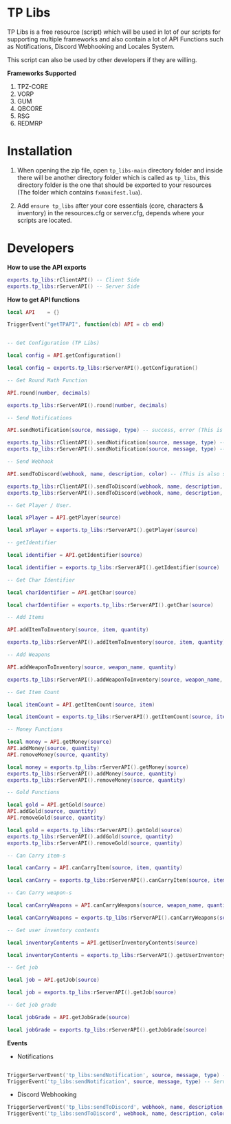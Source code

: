 # TP Libs

TP Libs is a free resource (script) which will be used in lot of our scripts for supporting multiple frameworks and also contain a lot of API Functions such as Notifications, Discord Webhooking and Locales System.

This script can also be used by other developers if they are willing.

**Frameworks Supported**


1. TPZ-CORE
2. VORP
3. GUM
4. QBCORE
5. RSG
6. REDMRP

# Installation

1. When opening the zip file, open `tp_libs-main` directory folder and inside there will be another directory folder which is called as `tp_libs`, this directory folder is the one that should be exported to your resources (The folder which contains `fxmanifest.lua`).

2. Add `ensure tp_libs` after your core essentials (core, characters & inventory) in the resources.cfg or server.cfg, depends where your scripts are located. 

# Developers 

**How to use the API exports**

```lua
exports.tp_libs:rClientAPI() -- Client Side
exports.tp_libs:rServerAPI() -- Server Side
```

**How to get API functions**

```lua
local API    = {}

TriggerEvent("getTPAPI", function(cb) API = cb end)
```

```lua

-- Get Configuration (TP Libs)

local config = API.getConfiguration()

local config = exports.tp_libs:rServerAPI().getConfiguration()

-- Get Round Math Function

API.round(number, decimals)

exports.tp_libs:rServerAPI().round(number, decimals)

-- Send Notifications

API.sendNotification(source, message, type) -- success, error (This is also supported on client side)

exports.tp_libs:rClientAPI().sendNotification(source, message, type) -- success, error.
exports.tp_libs:rServerAPI().sendNotification(source, message, type) -- success, error.

-- Send Webhook

API.sendToDiscord(webhook, name, description, color) -- (This is also supported on client side)

exports.tp_libs:rClientAPI().sendToDiscord(webhook, name, description, color)
exports.tp_libs:rServerAPI().sendToDiscord(webhook, name, description, color)

-- Get Player / User.

local xPlayer = API.getPlayer(source)

local xPlayer = exports.tp_libs:rServerAPI().getPlayer(source)

-- getIdentifier

local identifier = API.getIdentifier(source)

local identifier = exports.tp_libs:rServerAPI().getIdentifier(source)

-- Get Char Identifier

local charIdentifier = API.getChar(source)

local charIdentifier = exports.tp_libs:rServerAPI().getChar(source)

-- Add Items

API.addItemToInventory(source, item, quantity)

exports.tp_libs:rServerAPI().addItemToInventory(source, item, quantity)

-- Add Weapons

API.addWeaponToInventory(source, weapon_name, quantity)

exports.tp_libs:rServerAPI().addWeaponToInventory(source, weapon_name, quantity)

-- Get Item Count

local itemCount = API.getItemCount(source, item)

local itemCount = exports.tp_libs:rServerAPI().getItemCount(source, item)

-- Money Functions

local money = API.getMoney(source)
API.addMoney(source, quantity)
API.removeMoney(source, quantity)

local money = exports.tp_libs:rServerAPI().getMoney(source)
exports.tp_libs:rServerAPI().addMoney(source, quantity)
exports.tp_libs:rServerAPI().removeMoney(source, quantity)

-- Gold Functions

local gold = API.getGold(source)
API.addGold(source, quantity)
API.removeGold(source, quantity)

local gold = exports.tp_libs:rServerAPI().getGold(source)
exports.tp_libs:rServerAPI().addGold(source, quantity)
exports.tp_libs:rServerAPI().removeGold(source, quantity)

-- Can Carry item-s

local canCarry = API.canCarryItem(source, item, quantity)

local canCarry = exports.tp_libs:rServerAPI().canCarryItem(source, item, quantity)

-- Can Carry weapon-s

local canCarryWeapons = API.canCarryWeapons(source, weapon_name, quantity)

local canCarryWeapons = exports.tp_libs:rServerAPI().canCarryWeapons(source, weapon_name, quantity)

-- Get user inventory contents

local inventoryContents = API.getUserInventoryContents(source)

local inventoryContents = exports.tp_libs:rServerAPI().getUserInventoryContents(source)

-- Get job

local job = API.getJob(source)

local job = exports.tp_libs:rServerAPI().getJob(source)

-- Get job grade

local jobGrade = API.getJobGrade(source)

local jobGrade = exports.tp_libs:rServerAPI().getJobGrade(source)

```


**Events**

* Notifications
  
```lua

TriggerServerEvent('tp_libs:sendNotification', source, message, type) -- Client Side to be used
TriggerEvent('tp_libs:sendNotification', source, message, type) -- Server Side to be used.
```

* Discord Webhooking
  
```lua
TriggerServerEvent('tp_libs:sendToDiscord', webhook, name, description, color) -- Client Side to be used
TriggerEvent('tp_libs:sendToDiscord', webhook, name, description, color) -- Server Side to be used.

```

